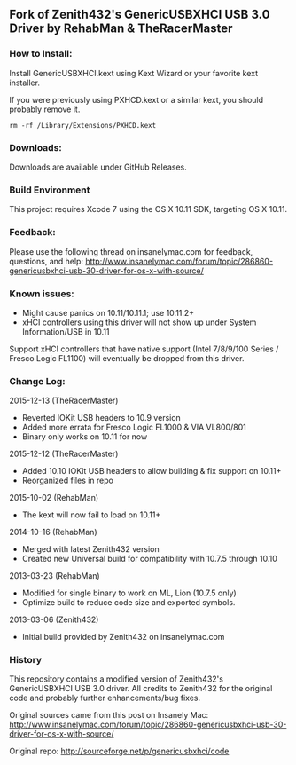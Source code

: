 ## Fork of Zenith432's GenericUSBXHCI USB 3.0 Driver by RehabMan & TheRacerMaster

### How to Install:

Install GenericUSBXHCI.kext using Kext Wizard or your favorite kext installer.

If you were previously using PXHCD.kext or a similar kext, you should probably remove it.
```
rm -rf /Library/Extensions/PXHCD.kext
```

### Downloads:

Downloads are available under GitHub Releases.

### Build Environment

This project requires Xcode 7 using the OS X 10.11 SDK, targeting OS X 10.11.

### Feedback:

Please use the following thread on insanelymac.com for feedback, questions, and help:
http://www.insanelymac.com/forum/topic/286860-genericusbxhci-usb-30-driver-for-os-x-with-source/

### Known issues:

- Might cause panics on 10.11/10.11.1; use 10.11.2+
- xHCI controllers using this driver will not show up under System Information/USB in 10.11

Support xHCI controllers that have native support (Intel 7/8/9/100 Series / Fresco Logic FL1100) will eventually be dropped from this driver.

### Change Log:

2015-12-13 (TheRacerMaster)

- Reverted IOKit USB headers to 10.9 version
- Added more errata for Fresco Logic FL1000 & VIA VL800/801
- Binary only works on 10.11 for now

2015-12-12 (TheRacerMaster)

- Added 10.10 IOKit USB headers to allow building & fix support on 10.11+
- Reorganized files in repo

2015-10-02 (RehabMan)

- The kext will now fail to load on 10.11+

2014-10-16 (RehabMan)

- Merged with latest Zenith432 version
- Created new Universal build for compatibility with 10.7.5 through 10.10

2013-03-23 (RehabMan)

- Modified for single binary to work on ML, Lion (10.7.5 only)
- Optimize build to reduce code size and exported symbols.

2013-03-06 (Zenith432)

- Initial build provided by Zenith432 on insanelymac.com

### History

This repository contains a modified version of Zenith432's GenericUSBXHCI USB 3.0 driver.  All credits to Zenith432 for the original code and probably further enhancements/bug fixes.

Original sources came from this post on Insanely Mac:
http://www.insanelymac.com/forum/topic/286860-genericusbxhci-usb-30-driver-for-os-x-with-source/

Original repo:
http://sourceforge.net/p/genericusbxhci/code
